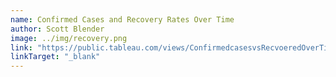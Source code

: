 ```yaml
---
name: Confirmed Cases and Recovery Rates Over Time 
author: Scott Blender
image: ../img/recovery.png
link: "https://public.tableau.com/views/ConfirmedcasesvsRecvoeredOverTime/ConfirmedCasesvsRecoveredforSelectedCountriessinceJanurary22nd2020?:language=en&:display_count=y&:origin=viz_share_link"
linkTarget: "_blank"
---
```

